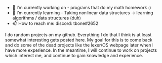 
- 🔭 I’m currently working on - programs that do my math homework :)
- 🌱 I’m currently learning - Taking nonlinear data structures -> learning algorithms / data structures (duh)
- 📫 How to reach me: discord: tbone#2652

I do random projects on my github. Everything I do that I think is at least somewhat interesting gets posted here. 
My goal for this is to come back and do some of the dead projects like the lexer/OS webpage later when I have more experience. In the meantime, I will continue to work on projects which interest me, and continue to gain knowledge and experience. 

